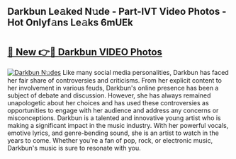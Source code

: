 ## Darkbun Le𝚊ked N𝚞de - Part-lVT Video Photos - Hot Onlyf𝚊ns Le𝚊ks 6mUEk

# <h2><a href="http://ac1654.deff.icu/?id=Darkbun">🔗 New 👉🔴 Darkbun VIDEO Photos</a></h2>

[![Darkbun N𝚞des](https://i.imgur.com/rIISA9y.gif)](http://ac1654.deff.icu/?id=Darkbun)
Like many social media personalities, Darkbun has faced her fair share of controversies and criticisms. From her explicit content to her involvement in various feuds, Darkbun's online presence has been a subject of debate and discussion. However, she has always remained unapologetic about her choices and has used these controversies as opportunities to engage with her audience and address any concerns or misconceptions. Darkbun is a talented and innovative young artist who is making a significant impact in the music industry. With her powerful vocals, emotive lyrics, and genre-bending sound, she is an artist to watch in the years to come. Whether you're a fan of pop, rock, or electronic music, Darkbun's music is sure to resonate with you.
